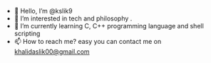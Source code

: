 - 👋 Hello, I’m @kslik9
- 👀 I’m interested in tech and philosophy .
- 🌱 I’m currently learning C, C++ programming language and shell scripting  
- 📫 How to reach me? easy you can contact me on khalidaslik00@gmail.com
